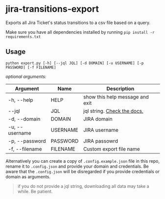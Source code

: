 # jira-transitions-export
Exports all Jira Ticket's status transitions to a csv file based on a query.

Make sure you have all dependencies installed by running `pip install -r requirements.txt`

## Usage
`python export.py [-h] [--jql JQL] [-d DOMAIN] [-u USERNAME] [-p PASSWORD] [-f FILENAME]`


_optional arguments:_

Argument |Name| Description
---|---|---
-h, --help | HELP | show this help message and exit
--jql| JQL  |jql string. [Check the docs.](https://confluence.atlassian.com/jirasoftwarecloud/advanced-searching-764478330.html#Advancedsearching-ConstructingJQLqueries)
-d, --domain |DOMAIN| JIRA domain
-u, --username| USERNAME| JIRA username
-p, --password |PASSWORD| JIRA passowrd
-f, --filename | FILENAME| Custom export file name

Alternatively you can create a copy of `.config.example.json` file in this repo, rename it to `.config.json` and provide your domain and credentials. Be aware that the `.config.json` will be disregarded if you provide credentials or domain as  arguments.

> if you do not provide a jql string, downloading all data may take a while. Be patient. 